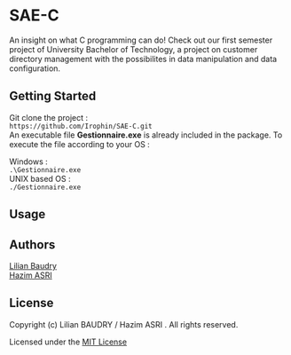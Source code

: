 # SAE-C
An insight on what C programming can do! Check out our first semester project of University Bachelor of Technology, a project on customer directory management with the possibilites in data manipulation and data configuration.

## Getting Started
Git clone the project :  
```https://github.com/Irophin/SAE-C.git```  
An executable file __Gestionnaire.exe__ is already included in the package. To execute the file according to your OS : 

Windows :   
`.\Gestionnaire.exe`  
UNIX based OS :   
`./Gestionnaire.exe`  


## Usage
### 
## Authors
[Lilian Baudry](https://github.com/Irophin)  
[Hazim ASRI](https://github.com/wockehs001)
## License
Copyright (c) Lilian BAUDRY / Hazim ASRI . All rights reserved.

Licensed under the [MIT License](https://github.com/microsoft/calculator/blob/master/LICENSE)
## 
